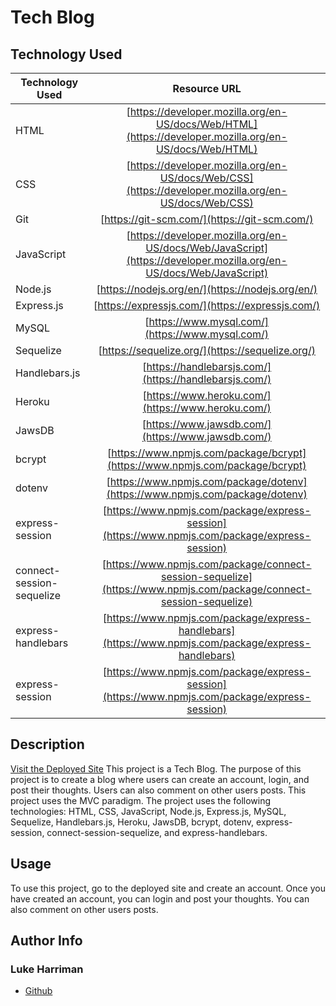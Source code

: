 # Tech Blog

## Technology Used 

| Technology Used         | Resource URL           | 
| ------------- |:-------------:| 
| HTML    | [https://developer.mozilla.org/en-US/docs/Web/HTML](https://developer.mozilla.org/en-US/docs/Web/HTML) | 
| CSS     | [https://developer.mozilla.org/en-US/docs/Web/CSS](https://developer.mozilla.org/en-US/docs/Web/CSS)      |   
| Git | [https://git-scm.com/](https://git-scm.com/)     |  
|JavaScript | [https://developer.mozilla.org/en-US/docs/Web/JavaScript](https://developer.mozilla.org/en-US/docs/Web/JavaScript)     |
| Node.js | [https://nodejs.org/en/](https://nodejs.org/en/)     |
| Express.js | [https://expressjs.com/](https://expressjs.com/)     |
| MySQL | [https://www.mysql.com/](https://www.mysql.com/)     |
| Sequelize | [https://sequelize.org/](https://sequelize.org/)     |
| Handlebars.js | [https://handlebarsjs.com/](https://handlebarsjs.com/)     |
| Heroku | [https://www.heroku.com/](https://www.heroku.com/)     |
| JawsDB | [https://www.jawsdb.com/](https://www.jawsdb.com/)     |
| bcrypt | [https://www.npmjs.com/package/bcrypt](https://www.npmjs.com/package/bcrypt)     |
| dotenv | [https://www.npmjs.com/package/dotenv](https://www.npmjs.com/package/dotenv)     |
| express-session | [https://www.npmjs.com/package/express-session](https://www.npmjs.com/package/express-session)     |
| connect-session-sequelize | [https://www.npmjs.com/package/connect-session-sequelize](https://www.npmjs.com/package/connect-session-sequelize)     |
| express-handlebars | [https://www.npmjs.com/package/express-handlebars](https://www.npmjs.com/package/express-handlebars)     |
| express-session | [https://www.npmjs.com/package/express-session](https://www.npmjs.com/package/express-session)     |






## Description 

[Visit the Deployed Site](https://git.heroku.com/infinite-depths-23287.git)
 This project is a Tech Blog. The purpose of this project is to create a blog where users can create an account, login, and post their thoughts. Users can also comment on other users posts. This project uses the MVC paradigm. The project uses the following technologies: HTML, CSS, JavaScript, Node.js, Express.js, MySQL, Sequelize, Handlebars.js, Heroku, JawsDB, bcrypt, dotenv, express-session, connect-session-sequelize, and express-handlebars.




## Usage 
To use this project, go to the deployed site and create an account. Once you have created an account, you can login and post your thoughts. You can also comment on other users posts.


## Author Info


### Luke Harriman

* [Github](https://github.com/lth1013)